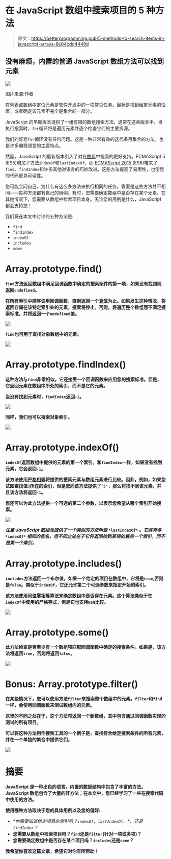 # 在 JavaScript 数组中搜索项目的 5 种方法

> 原文：<https://betterprogramming.pub/5-methods-to-search-items-in-javascript-arrays-8e04cdd4448d>

## 没有麻烦，内置的普通 JavaScript 数组方法可以找到元素

![](img/e9455d2dbcff60017e859f4e34e99a0f.png)

图片来源:作者

在列表或数组中定位元素是软件开发中的一项常见任务。目标是找到给定元素的位置，或者确定该元素不完全是集合的一部分。

JavaScript 的早期版本提供了一组有限的数组搜索方法。通常在这些版本中，当执行搜索时，`for`循环将是遍历元素并逐个检查它们的主要资源。

我们的好老`for`循环没有任何问题。这是一种非常有效的迭代条目集合的方法，也是许多编程语言的主要特点。

然而，JavaScript 的最新版本引入了对在[数组](https://developer.mozilla.org/en-US/docs/Web/JavaScript/Reference/Global_Objects/Array)中搜索的更好支持。ECMAScript 5 (ES5)增加了方法`indexOf`和`lastIndexOf`，而 [ECMAScript 2015](https://github.com/lukehoban/es6features) (ES6)带来了`find`、`findIndex`和许多其他对语言的巧妙改进。这些方法提高了易用性，也使您的代码更具可读性。

您可能会问自己，为什么有这么多方法来执行相同的任务。答案是这些方法并不相同——每种方法都有自己的用例。有时，您需要确定数组中是否存在某个元素。在其他情况下，您需要从数组中检索项目本身。无论您的用例是什么，JavaScript 都会支持您！

我们将在本文中讨论的五种方法是:

*   `find`
*   `findIndex`
*   `indexOf`
*   `includes`
*   `some`

# **Array.prototype.find()**

**`find`方法返回数组中满足回调函数中确定的搜索条件的第一项，如果没有找到则返回`undefined`。**

**在所有索引中顺序调用回调函数，直到返回一个[真值](https://developer.mozilla.org/en-US/docs/Glossary/truthy)为止。如果发生这种情况，将返回存储在该特定索引处的元素，搜索将停止。否则，将遍历整个数组而不满足搜索标准，并将返回一个`undefined`值。**

**![](img/112ccbe21d7dd8b2eebf0f9adaec15bd.png)**

**`find`也可用于查找对象数组中的元素。**

**![](img/4af55c7bd158210251515b85a57f0b66.png)**

# **Array.prototype.findIndex()**

**这种方法与`find`非常相似。它还接受一个回调函数来应用您的搜索标准。但是，它返回元素在数组中所处的索引，而不是它的元素。**

**当没有找到元素时，`findIndex`返回`-1`。**

**![](img/f5703e1d4c80312e821771a7f350c53f.png)**

**同样，我们也可以搜索对象索引。**

**![](img/1e82a50c77bd4c06aeb04de4e330521c.png)**

# **Array.prototype.indexOf()**

**`indexOf`返回数组中提供的元素的第一个索引。和`findIndex`一样，如果没有找到元素，它会返回`-1`。**

**该方法使用[严格相等](https://developer.mozilla.org/en-US/docs/Web/JavaScript/Reference/Operators/Strict_equality)将提供的搜索元素与数组元素进行比较。因此，例如，如果您试图查找值`3`所在的索引，但是您向该方法提供了`'3'`，那么将找不到该元素，并且该方法将返回`-1`。**

**您还可以为此方法提供一个可选的第二个参数，以表示您希望从哪个索引开始搜索。**

**![](img/bfbcb28e947d1f131d384e058d86a0b4.png)**

***注意:JavaScript 数组也提供了一个类似的方法叫做* `*lastIndexOf*` *。它具有与* `*indexOf*` *相同的签名，但不同之处在于它将返回找到某项的最后一个索引，而不是第一个索引。***

# **Array.prototype.includes()**

**`includes`方法返回一个布尔值，如果一个给定的项目在数组中，它将是`true`,否则是`false`。类似于`indexOf`，它还允许第二个可选参数来指定开始的索引。**

**该方法使用[同值零相等](https://developer.mozilla.org/en-US/docs/Web/JavaScript/Equality_comparisons_and_sameness#Same-value-zero_equality)算法来确定数组中是否存在元素。这个算法类似于在`indexOf`中使用的严格等式，但是它也支持`NaN`比较。**

**![](img/60b890a9a42ecc9af19174c6530c7da3.png)**

# **Array.prototype.some()**

**此方法检查是否至少有一个数组项匹配回调函数中确定的搜索条件。如果是，该方法将返回`true`，否则将返回`false`。**

**![](img/507d81e10482dbc49ed3e7f10956fec4.png)**

# **Bonus: Array.prototype.filter()**

**在某些情况下，您可以使用方法`filter`来搜索整个数组中的元素。`filter`和`find`一样，会使用回调函数来测试数组内的元素。**

**这里的不同之处在于，这个方法将返回一个新数组，其中包含通过回调函数实现的测试的所有项目。**

**可以将这种方法用作搜索工具的一个例子是，查找符合给定搜索条件的所有元素，并在一个单独的集合中提供它们。**

**![](img/212d8604f24d3139415524105a3dbf66.png)**

# **摘要**

**JavaScript 是一种出色的语言，内置的数据结构中包含了丰富的方法。JavaScript 数组包含了大量的好方法；在本文中，您已经学习了一些在搜索代码中使用的方法。**

**使用哪种方法取决于您的具体用例以及您的偏好:**

*   **你需要知道给定项目的索引吗？`indexOf`、`lastIndexOf`、*、*还是`findIndex`？**
*   **您需要从数组中检索项目吗？`find`还是`filter`(针对一项或多项)？**
*   **您需要确定数组中是否存在某个项目吗？`includes`还是`some`？**

**我希望你喜欢这篇文章，希望它对你有所帮助！**